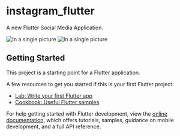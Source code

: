 # instagram_flutter

A new Flutter Social Media Application.

![In a single picture](https://raw.githubusercontent.com/elhamebrahimpour/moodinger_application/master/socialmediaapp.jpg)
![In a single picture](https://raw.githubusercontent.com/elhamebrahimpour/moodinger_application/master/splash.png)


## Getting Started

This project is a starting point for a Flutter application.

A few resources to get you started if this is your first Flutter project:

- [Lab: Write your first Flutter app](https://docs.flutter.dev/get-started/codelab)
- [Cookbook: Useful Flutter samples](https://docs.flutter.dev/cookbook)

For help getting started with Flutter development, view the
[online documentation](https://docs.flutter.dev/), which offers tutorials,
samples, guidance on mobile development, and a full API reference.
